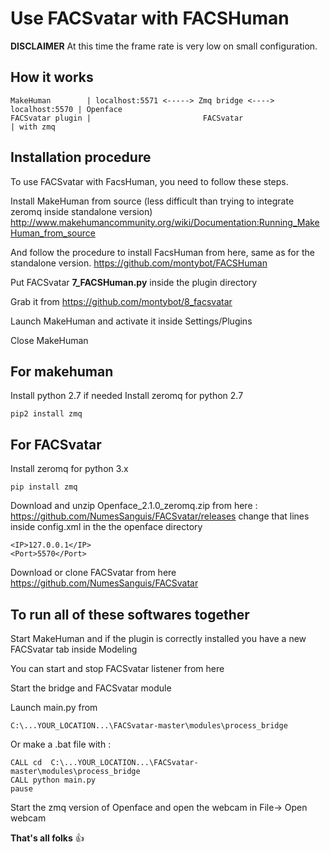 # Use FACSvatar with FACSHuman
__DISCLAIMER__ 
At this time the frame rate is very low on small configuration.

## How it works

    MakeHuman        | localhost:5571 <-----> Zmq bridge <----> localhost:5570 | Openface
    FACSvatar plugin |                         FACSvatar                       | with zmq

## Installation procedure
To use FACSvatar with FacsHuman, you need to follow these steps.

Install MakeHuman from source (less difficult than trying to integrate zeromq inside standalone version)
http://www.makehumancommunity.org/wiki/Documentation:Running_MakeHuman_from_source

And follow the procedure to install FacsHuman from here, same as for the standalone version.
https://github.com/montybot/FACSHuman

Put FACSvatar __7_FACSHuman.py__ inside the plugin directory

Grab it from 
https://github.com/montybot/8_facsvatar

Launch MakeHuman and activate it inside Settings/Plugins

Close MakeHuman

## For makehuman
Install python 2.7 if needed
Install zeromq for python 2.7
```
pip2 install zmq
```
## For FACSvatar
Install zeromq for python 3.x
```
pip install zmq
```

Download and unzip Openface_2.1.0_zeromq.zip from here :
https://github.com/NumesSanguis/FACSvatar/releases
change that lines inside config.xml in the the openface directory
```
<IP>127.0.0.1</IP>
<Port>5570</Port>
```

Download or clone FACSvatar from here
https://github.com/NumesSanguis/FACSvatar

## To run all of these softwares together
Start MakeHuman and if the plugin is correctly installed you have a new FACSvatar tab inside Modeling

You can start and stop FACSvatar listener from here

Start the bridge and FACSvatar module

Launch main.py from
```
C:\...YOUR_LOCATION...\FACSvatar-master\modules\process_bridge
```

Or make a .bat file with :
```
CALL cd  C:\...YOUR_LOCATION...\FACSvatar-master\modules\process_bridge
CALL python main.py
pause
```

Start the zmq version of Openface and open the webcam in File-> Open webcam

__That's all folks__ :+1:
